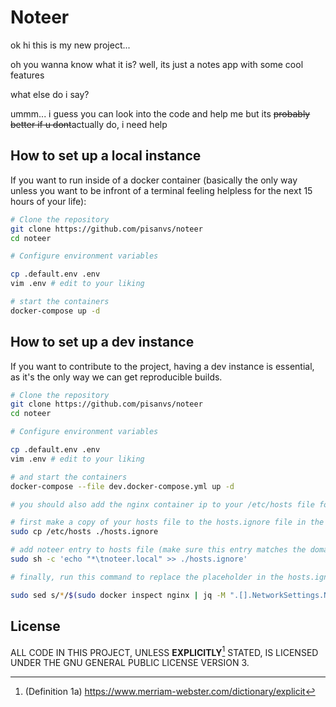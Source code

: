 # Noteer

ok hi this is my new project...

oh you wanna know what it is? well, its just a notes app with some cool features

what else do i say?

ummm... i guess you can look into the code and help me but its ~~probably better if u dont~~actually do, i need help

## How to set up a local instance

If you want to run inside of a docker container (basically the only way unless you want to be infront of a terminal feeling helpless for the next 15 hours of your life):

```bash
# Clone the repository
git clone https://github.com/pisanvs/noteer
cd noteer

# Configure environment variables

cp .default.env .env
vim .env # edit to your liking

# start the containers
docker-compose up -d
```

## How to set up a dev instance

If you want to contribute to the project, having a dev instance is essential, as it's the only way we can get reproducible builds. 

```bash
# Clone the repository
git clone https://github.com/pisanvs/noteer
cd noteer

# Configure environment variables

cp .default.env .env
vim .env # edit to your liking

# and start the containers
docker-compose --file dev.docker-compose.yml up -d

# you should also add the nginx container ip to your /etc/hosts file for accesing locally, here's how i do it

# first make a copy of your hosts file to the hosts.ignore file in the noteer root dir
sudo cp /etc/hosts ./hosts.ignore

# add noteer entry to hosts file (make sure this entry matches the domain name in .env)
sudo sh -c 'echo "*\tnoteer.local" >> ./hosts.ignore'

# finally, run this command to replace the placeholder in the hosts.ignore file with the nginx container's ip 

sudo sed s/*/$(sudo docker inspect nginx | jq -M ".[].NetworkSettings.Networks.noteer_default.IPAddress" | tr -d "\"")/g hosts.ignore | sudo tee /etc/hosts
```

## License

ALL CODE IN THIS PROJECT, UNLESS **EXPLICITLY**[^1] STATED, IS LICENSED UNDER THE GNU GENERAL PUBLIC LICENSE VERSION 3.

[^1]: (Definition 1a) https://www.merriam-webster.com/dictionary/explicit 